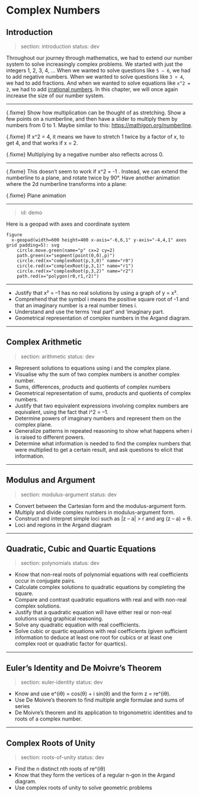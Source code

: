 # Complex Numbers

## Introduction

> section: introduction
> status: dev

Throughout our journey through mathematics, we had to extend our number system
to solve increasingly complex problems. We started with just the integers 1, 2,
3, 4, … When we wanted to solve questions like `5 – 6`, we had to add negative
numbers. When we wanted to solve questions like `3 ÷ 4`, we had to add
fractions. And when we wanted to solve equations like `x^2 = 2`, we had to add
[irrational numbers](gloss:irrational-numbers). In this chapter, we will once
again increase the size of our number system.

---

{.fixme} Show how multiplication can be thought of as stretching. Show a few
points on a numberline, and then have a slider to multiply them by numbers from
0 to 1. Maybe similar to this: https://mathigon.org/numberline.

{.fixme} If x^2 = 4, it means we have to stretch 1 twice by a factor of x, to
get 4, and that works if x = 2.

{.fixme} Multiplying by a negative number also reflects across 0.

---

{.fixme} This doesn’t seem to work if x^2 = -1 . Instead, we can extend the
numberline to a plane, and rotate twice by 90°. Have another animation where the
2d numberline transforms into a plane:

{.fixme} Plane animation

---
> id: demo

Here is a geopad with axes and coordinate system

    figure
      x-geopad(width=600 height=400 x-axis="-6,6,1" y-axis="-4,4,1" axes grid padding=5): svg
        circle.move.green(name="p" cx=2 cy=2)
        path.green(x="segment(point(0,0),p)")
        circle.red(x="complexRoot(p,3,0)" name="r0")
        circle.red(x="complexRoot(p,3,1)" name="r1")
        circle.red(x="complexRoot(p,3,2)" name="r2")
        path.red(x="polygon(r0,r1,r2)")

---

* Justify that x² = –1 has no real solutions by using a graph of y = x². 
* Comprehend that the symbol i means the positive square root of -1 and that an
  imaginary number is a real number times i.
* Understand and use the terms ‘real part’ and ‘imaginary part.
* Geometrical representation of complex numbers in the Argand diagram.

---

## Complex Arithmetic

> section: arithmetic
> status: dev

* Represent solutions to equations using i and the complex plane.
* Visualise why the sum of two complex numbers is another complex number.
* Sums, differences, products and quotients of complex numbers
* Geometrical representation of sums, products and quotients of complex numbers.
* Justify that two equivalent expressions involving complex numbers are
  equivalent, using the fact that i^2 = –1.
* Determine powers of imaginary numbers and represent them on the complex plane.
* Generalize patterns in repeated reasoning to show what happens when i is
  raised to different powers.
* Determine what information is needed to find the complex numbers that were
  multiplied to get a certain result, and ask questions to elicit that information.

---

## Modulus and Argument

> section: modulus-argument
> status: dev

* Convert between the Cartesian form and the modulus-argument form.
* Multiply and divide complex numbers in modulus-­argument form.
* Construct and interpret simple loci such as |z – a| > r and arg (z – a) = θ.
* Loci and regions in the Argand diagram

---

## Quadratic, Cubic and Quartic Equations

> section: polynomials
> status: dev

* Know that non-­real roots of polynomial equations with real coefficients occur
  in conjugate pairs.
* Calculate complex solutions to quadratic equations by completing the square.
* Compare and contrast quadratic equations with real and with non-real complex
  solutions. 
* Justify that a quadratic equation will have either real or non-real solutions
  using graphical reasoning.
* Solve any quadratic equation with real coefficients.
* Solve cubic or quartic equations with real coefficients (given sufficient
  information to deduce at least one root for cubics or at least one complex
  root or quadratic factor for quartics).

---

## Euler’s Identity and De Moivre’s Theorem

> section: euler-identity
> status: dev

* Know and use e^(iθ) = cos(θ) + i sin(θ) and the form z = re^(iθ).
* Use De Moivre’s theorem to find multiple angle formulae and sums of series
* De Moivre’s theorem and its application to trigonometric identities and to roots of a complex number.

---

## Complex Roots of Unity

> section: roots-of-unity
> status: dev

* Find the n distinct nth roots of re^(iθ)
* Know that they form the vertices of a regular n-­gon in the Argand diagram.
* Use complex roots of unity to solve geometric problems
